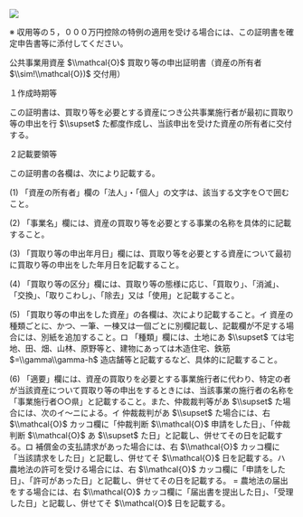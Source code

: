 ![](https://www.nta.go.jp/tmp/a60e2213-6b1e-4d91-a95b-5d239e6ec33f/images/7ba7608fdd101ec39fed1d5b716188c3111f311330f4565d7ea538084b72ab92.jpg)

※ 収用等の５，０００万円控除の特例の適用を受ける場合には、この証明書を確定申告書等に添付してください。

公共事業用資産 $\\mathcal{O}$ 買取り等の申出証明書（資産の所有者 $\\sim!\\mathcal{O})$ 交付用）

１作成時期等

この証明書は、買取り等を必要とする資産につき公共事業施行者が最初に買取り等の申出を行 $\\supset$ た都度作成し、当該申出を受けた資産の所有者に交付する。

２記載要領等

この証明書の各欄は、次により記載する。

(1) 「資産の所有者」欄の「法人」・「個人」の文字は、該当する文字を○で囲むこと。

(2) 「事業名」欄には、資産の買取り等を必要とする事業の名称を具体的に記載すること。

(3) 「買取り等の申出年月日」欄には、買取り等を必要とする資産について最初に買取り等の申出をした年月日を記載すること。

(4) 「買取り等の区分」欄には、買取り等の態様に応じ、「買取り」、「消滅」、「交換」、「取りこわし」、「除去」又は「使用」と記載すること。

(5) 「買取り等の申出をした資産」の各欄は、次により記載すること。イ 資産の種類ごとに、かつ、一筆、一棟又は一個ごとに別欄記載し、記載欄が不足する場合には、別紙を追加すること。ロ 「種類」欄には、土地にあ $\\supset$ ては宅地、田、畑、山林、原野等と、建物にあっては木造住宅、鉄筋 $=\\gamma\\gamma-h$ 造店舗等と記載するなど、具体的に記載すること。

(6) 「適要」欄には、資産の買取りを必要とする事業施行者に代わり、特定の者が当該資産について買取り等の申出をするときには、当該事業の施行者の名称を「事業施行者○○県」と記載すること。また、仲裁裁判等があ $\\supset$ た場合には、次のイ～ニによる。イ 仲裁裁判があ $\\supset$ た場合には、右 $\\mathcal{O}$ カッコ欄に「仲裁判断 $\\mathcal{O}$ 申請をした日」、「仲裁判断 $\\mathcal{O}$ あ $\\supset$ た日」と記載し、併せてその日を記載する。ロ 補償金の支払請求があった場合には、右 $\\mathcal{O}$ カッコ欄に「当該請求をした日」と記載し、併せてそ $\\mathcal{O}$ 日を記載する。ハ 農地法の許可を受ける場合には、右 $\\mathcal{O}$ カッコ欄に「申請をした日」、「許可があった日」と記載し、併せてその日を記載する。 $=$ 農地法の届出をする場合には、右 $\\mathcal{O}$ カッコ欄に「届出書を提出した日」、「受理した日」と記載し、併せてそ $\\mathcal{O}$ 日を記載する。